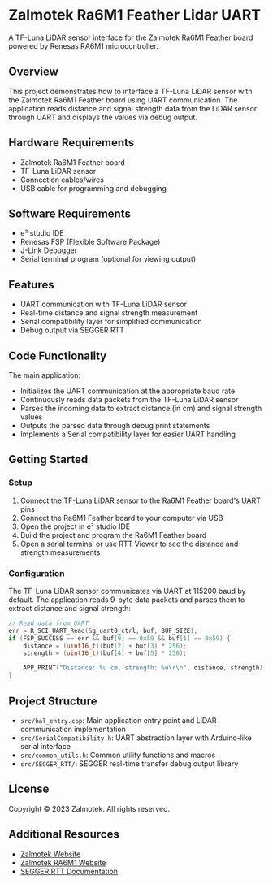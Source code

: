 # Zalmotek Ra6M1 Feather Lidar UART

A TF-Luna LiDAR sensor interface for the Zalmotek Ra6M1 Feather board powered by Renesas RA6M1 microcontroller.

## Overview

This project demonstrates how to interface a TF-Luna LiDAR sensor with the Zalmotek Ra6M1 Feather board using UART communication. The application reads distance and signal strength data from the LiDAR sensor through UART and displays the values via debug output.

## Hardware Requirements

- Zalmotek Ra6M1 Feather board 
- TF-Luna LiDAR sensor
- Connection cables/wires
- USB cable for programming and debugging

## Software Requirements

- e² studio IDE
- Renesas FSP (Flexible Software Package)
- J-Link Debugger
- Serial terminal program (optional for viewing output)

## Features

- UART communication with TF-Luna LiDAR sensor
- Real-time distance and signal strength measurement
- Serial compatibility layer for simplified communication
- Debug output via SEGGER RTT

## Code Functionality

The main application:
- Initializes the UART communication at the appropriate baud rate
- Continuously reads data packets from the TF-Luna LiDAR sensor
- Parses the incoming data to extract distance (in cm) and signal strength values
- Outputs the parsed data through debug print statements
- Implements a Serial compatibility layer for easier UART handling

## Getting Started

### Setup

1. Connect the TF-Luna LiDAR sensor to the Ra6M1 Feather board's UART pins
2. Connect the Ra6M1 Feather board to your computer via USB
3. Open the project in e² studio IDE
4. Build the project and program the Ra6M1 Feather board
5. Open a serial terminal or use RTT Viewer to see the distance and strength measurements

### Configuration

The TF-Luna LiDAR sensor communicates via UART at 115200 baud by default. The application reads 9-byte data packets and parses them to extract distance and signal strength:

```c
// Read data from UART
err = R_SCI_UART_Read(&g_uart0_ctrl, buf, BUF_SIZE);
if (FSP_SUCCESS == err && buf[0] == 0x59 && buf[1] == 0x59) {
    distance = (uint16_t)(buf[2] + buf[3] * 256);
    strength = (uint16_t)(buf[4] + buf[5] * 256);

    APP_PRINT("Distance: %u cm, strength: %u\r\n", distance, strength);
}
```

## Project Structure

- `src/hal_entry.cpp`: Main application entry point and LiDAR communication implementation
- `src/SerialCompatibility.h`: UART abstraction layer with Arduino-like serial interface
- `src/common_utils.h`: Common utility functions and macros
- `src/SEGGER_RTT/`: SEGGER real-time transfer debug output library

## License

Copyright © 2023 Zalmotek. All rights reserved.

## Additional Resources

- [Zalmotek Website](https://zalmotek.com)
- [Zalmotek RA6M1 Website](https://zalmotek.com/products/RA6M1-Feather-SoM/)
- [SEGGER RTT Documentation](https://www.segger.com/products/debug-probes/j-link/technology/about-real-time-transfer/) 